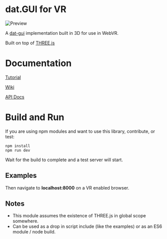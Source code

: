 # dat.GUI for VR

![Preview](https://github.com/dataarts/dat.guiVR/raw/master/preview.gif)

A [dat-gui](https://workshop.chromeexperiments.com/examples/gui/#1--Basic-Usage) implementation built in 3D for use in WebVR.

Built on top of [THREE.js](http://threejs.org/)

# Documentation
[Tutorial](https://workshop.chromeexperiments.com/examples/guiVR)

[Wiki](https://github.com/dataarts/dat.guiVR/wiki)

[API Docs](https://github.com/dataarts/dat.guiVR/wiki/API-and-Examples)

# Build and Run 
If you are using npm modules and want to use this library, contribute, or test:

    npm install
    npm run dev

Wait for the build to complete and a test server will start.

## Examples
Then navigate to **localhost:8000** on a VR enabled browser.



## Notes 
* This module assumes the existence of THREE.js in global scope somewhere.
* Can be used as a drop in script include (like the examples) or as an  ES6 module / node build.




